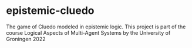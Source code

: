 # epistemic-cluedo
The game of Cluedo modeled in epistemic logic. This project is part of the course Logical Aspects of Multi-Agent Systems by the University of Groningen 2022
